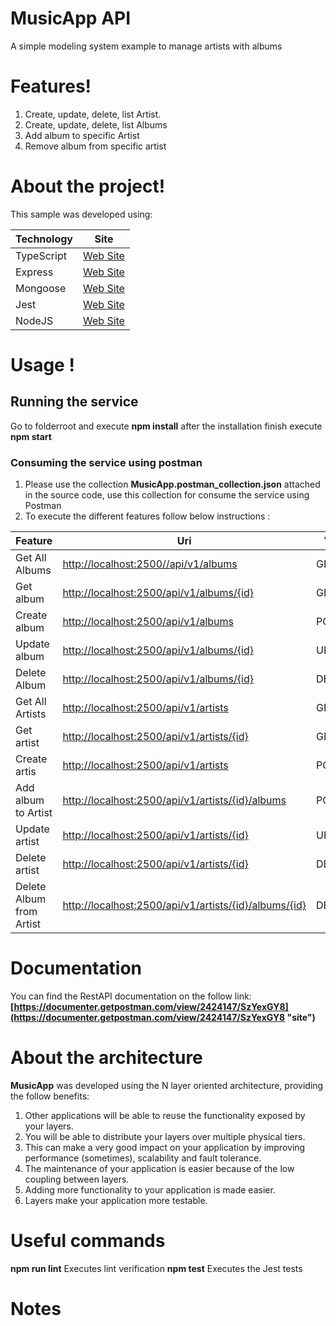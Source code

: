# MusicApp API
A simple modeling system example to manage artists with albums
# Features!
1. Create, update, delete, list Artist.
2. Create, update, delete, list Albums
3. Add album to specific Artist
4. Remove album from specific artist

# About the project!
This sample was developed using:

| Technology | Site |
| ------ | ------ |
| TypeScript | [Web Site](https://www.typescriptlang.org/ "site") |
| Express  | [Web Site](https://expressjs.com/es/ "site") |
| Mongoose| [Web Site](https://mongoosejs.com/ "site") |
| Jest | [Web Site](https://jestjs.io/ "site") |
| NodeJS | [Web Site](https://nodejs.org/es/ "site") |

# Usage !
## Running the service 
Go to folderroot  and execute **npm install** 
after the installation finish execute **npm start**

### Consuming the service using postman
1. Please use the collection **MusicApp.postman_collection.json** attached in the source code, use this collection for consume the service using Postman
2. To execute the different features follow below instructions :

| Feature | Uri | Verb |
| ------ | ------ |------ |
| Get All Albums | [http://localhost:2500//api/v1/albums](http://localhost:2500/api/v1/albums "site") | GET|
| Get album | [http://localhost:2500/api/v1/albums/{id}](http://localhost:2500/api/v1/albums/{id} "site") |GET|
| Create album | [http://localhost:2500/api/v1/albums](http://localhost:2500/api/v1/albums "site") | POST |
| Update album | [http://localhost:2500/api/v1/albums/{id}](http://localhost:2500/api/v1/albums/{id} "site") | UPDATE |
| Delete Album | [http://localhost:2500/api/v1/albums/{id}](http://localhost:2500/api/v1/albums/{id} "site") | DELETE|
| Get All Artists | [http://localhost:2500/api/v1/artists](http://localhost:2500//api/v1/artists "site") | GET|
| Get artist | [http://localhost:2500/api/v1/artists/{id}](http://localhost:2500/api/v1/artists/{id} "site") |GET|
| Create artis | [http://localhost:2500/api/v1/artists](http://localhost:2500/api/v1/artists "site") | POST |
| Add album to Artist | [http://localhost:2500/api/v1/artists/{id}/albums](http://localhost:2500/api/v1/artists/{id}/albums "site") | POST |
| Update artist | [http://localhost:2500/api/v1/artists/{id}](http://localhost:2500/api/v1/artists/{id} "site") | UPDATE |
| Delete artist | [http://localhost:2500/api/v1/artists/{id}](http://localhost:2500/api/v1/artists/{id} "site") | DELETE|
| Delete Album from Artist  | [http://localhost:2500/api/v1/artists/{id}/albums/{id}](http://localhost:2500/api/v1/artists/{id}/albums/{id} "site") | DELETE|
# Documentation
You can find the RestAPI documentation on the follow link:
**[https://documenter.getpostman.com/view/2424147/SzYexGY8](https://documenter.getpostman.com/view/2424147/SzYexGY8 "site")**

# About the architecture
**MusicApp** was developed using the N layer oriented architecture, providing the follow benefits:

1. Other applications will be able to reuse the functionality exposed by your layers.
2. You will be able to distribute your layers over multiple physical tiers. 
3. This can make a very good impact on your application by improving performance (sometimes), scalability and fault tolerance.
4. The maintenance of your application is easier because of the low coupling between layers.
5. Adding more functionality to your application is made easier.
6. Layers make your application more testable.

# Useful commands

**npm run lint** Executes lint verification
**npm test** Executes the Jest tests

# Notes


